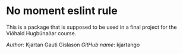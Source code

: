 # No moment eslint rule

This is a package that is supposed to be used in a final project for the Viðhald Hugbúnaðar course.

*Author*: Kjartan Gauti Gíslason
*GitHub name*: kjartango